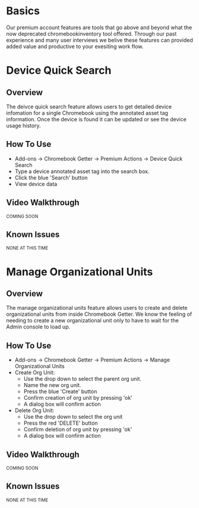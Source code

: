 # Basics

Our premium account features are tools that go above and beyond what the now deprecated chromebookinventory tool offered.
Through our past experience and many user interviews we belive these features can provided added value and productive to your exesiting work flow.

# Device Quick Search

## Overview

The deivce quick search feature allows users to get detailed device infomation for a single Chromebook using the annotated asset tag information. Once the device is found it can be updated or see the device usage history.

## How To Use

* Add-ons -> Chromebook Getter -> Premium Actions -> Device Quick Search
* Type a device annotated asset tag into the search box.
* Click the blue 'Search' button
* View device data

## Video Walkthrough

<sup>COMING SOON</sup>

## Known Issues

<sup>NONE AT THIS TIME</sup>

# Manage Organizational Units

## Overview 

The manage organizational units feature allows users to create and delete organizational units from inside Chromebook Getter. We know the feeling of needing to create a new organizational unit only to have to wait for the Admin console to load up. 

## How To Use

* Add-ons -> Chromebook Getter -> Premium Actions -> Manage Organizational Units
* Create Org Unit:
    * Use the drop down to select the parent org unit.
    * Name the new org unit.
    * Press the blue 'Create' button
    * Confirm creation of org unit by pressing 'ok'
    * A dialog box will confirm action
* Delete Org Unit:
    * Use the drop down to select the org unit
    * Press the red 'DELETE' button
    * Confirm deletion of org unit by pressing 'ok'
    * A dialog box will confirm action

## Video Walkthrough

<sup>COMING SOON</sup>

## Known Issues

<sup>NONE AT THIS TIME</sup>
